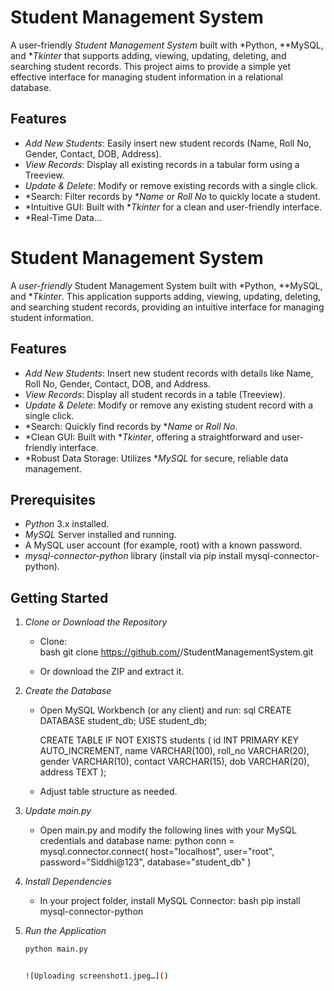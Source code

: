  # Student Management System

A user-friendly *Student Management System* built with *Python, **MySQL, and **Tkinter* that supports adding, viewing, updating, deleting, and searching student records. This project aims to provide a simple yet effective interface for managing student information in a relational database.

## Features

- *Add New Students*: Easily insert new student records (Name, Roll No, Gender, Contact, DOB, Address).
- *View Records*: Display all existing records in a tabular form using a Treeview.
- *Update & Delete*: Modify or remove existing records with a single click.
- *Search: Filter records by **Name* or *Roll No* to quickly locate a student.
- *Intuitive GUI: Built with **Tkinter* for a clean and user-friendly interface.
- *Real-Time Data…
 # Student Management System

A *user-friendly* Student Management System built with *Python, **MySQL, and **Tkinter*. This application supports adding, viewing, updating, deleting, and searching student records, providing an intuitive interface for managing student information.

## Features

- *Add New Students*: Insert new student records with details like Name, Roll No, Gender, Contact, DOB, and Address.
- *View Records*: Display all student records in a table (Treeview).
- *Update & Delete*: Modify or remove any existing student record with a single click.
- *Search: Quickly find records by **Name* or *Roll No*.
- *Clean GUI: Built with **Tkinter*, offering a straightforward and user-friendly interface.
- *Robust Data Storage: Utilizes **MySQL* for secure, reliable data management.

## Prerequisites

- *Python* 3.x installed.
- *MySQL* Server installed and running.
- A MySQL user account (for example, root) with a known password.
- *mysql-connector-python* library (install via pip install mysql-connector-python).

## Getting Started

1. *Clone or Download the Repository*  
   - Clone:  
     bash
     git clone https://github.com/<YourUsername>/StudentManagementSystem.git
       
   - Or download the ZIP and extract it.

2. *Create the Database*  
   - Open MySQL Workbench (or any client) and run:
     sql
     CREATE DATABASE student_db;
     USE student_db;

     CREATE TABLE IF NOT EXISTS students (
         id INT PRIMARY KEY AUTO_INCREMENT,
         name VARCHAR(100),
         roll_no VARCHAR(20),
         gender VARCHAR(10),
         contact VARCHAR(15),
         dob VARCHAR(20),
         address TEXT
     );
     
   - Adjust table structure as needed.

3. *Update main.py*  
   - Open main.py and modify the following lines with your MySQL credentials and database name:
     python
     conn = mysql.connector.connect(
         host="localhost",
         user="root",
         password="Siddhi@123",
         database="student_db"
     )
     

4. *Install Dependencies*  
   - In your project folder, install MySQL Connector:
     bash
     pip install mysql-connector-python
     

5. *Run the Application*  
   ```bash
   python main.py


   ![Uploading screenshot1.jpeg…]()


   
